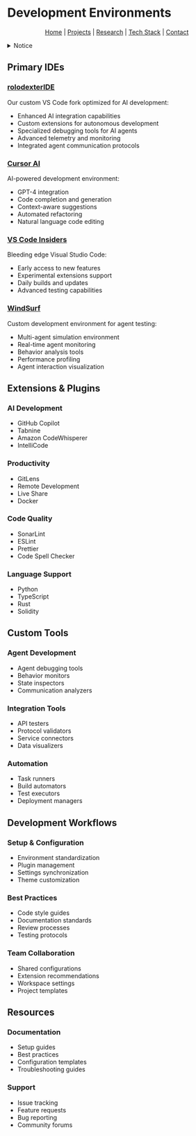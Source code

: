 # Development Environments

<p align="center">
  <a href="../../README.md">Home</a> | <a href="../../projects/projects.md">Projects</a> | <a href="../../research/research.md">Research</a> | <a href="../../techstack/techstack.md">Tech Stack</a> | <a href="../../contact.md">Contact</a>
</p>

<details>
<summary>Notice</summary>

This repository is protected by copyright and subject to usage restrictions. See the [Copyright Notice](../../COPYRIGHT.md) for details.
</details>

## Primary IDEs

### [rolodexterIDE](../custom/rolodexter-ide.md)
Our custom VS Code fork optimized for AI development:
- Enhanced AI integration capabilities
- Custom extensions for autonomous development
- Specialized debugging tools for AI agents
- Advanced telemetry and monitoring
- Integrated agent communication protocols

### [Cursor AI](https://cursor.sh/)
AI-powered development environment:
- GPT-4 integration
- Code completion and generation
- Context-aware suggestions
- Automated refactoring
- Natural language code editing

### [VS Code Insiders](https://code.visualstudio.com/insiders/)
Bleeding edge Visual Studio Code:
- Early access to new features
- Experimental extensions support
- Daily builds and updates
- Advanced testing capabilities

### [WindSurf](https://github.com/rolodexter/windsurf)
Custom development environment for agent testing:
- Multi-agent simulation environment
- Real-time agent monitoring
- Behavior analysis tools
- Performance profiling
- Agent interaction visualization

## Extensions & Plugins

### AI Development
- GitHub Copilot
- Tabnine
- Amazon CodeWhisperer
- IntelliCode

### Productivity
- GitLens
- Remote Development
- Live Share
- Docker

### Code Quality
- SonarLint
- ESLint
- Prettier
- Code Spell Checker

### Language Support
- Python
- TypeScript
- Rust
- Solidity

## Custom Tools

### Agent Development
- Agent debugging tools
- Behavior monitors
- State inspectors
- Communication analyzers

### Integration Tools
- API testers
- Protocol validators
- Service connectors
- Data visualizers

### Automation
- Task runners
- Build automators
- Test executors
- Deployment managers

## Development Workflows

### Setup & Configuration
- Environment standardization
- Plugin management
- Settings synchronization
- Theme customization

### Best Practices
- Code style guides
- Documentation standards
- Review processes
- Testing protocols

### Team Collaboration
- Shared configurations
- Extension recommendations
- Workspace settings
- Project templates

## Resources

### Documentation
- Setup guides
- Best practices
- Configuration templates
- Troubleshooting guides

### Support
- Issue tracking
- Feature requests
- Bug reporting
- Community forums 
